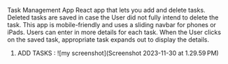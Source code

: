 Task Management App
React app that lets you add and delete tasks. Deleted tasks are saved in case the User did not fully intend to delete the task. This app is mobile-friendly and uses a sliding navbar for phones or iPads. Users can enter in more details for each task. When the User clicks on the saved task, appropriate task expands out to display the details.

1) ADD TASKS :
   ![my screenshot](Screenshot 2023-11-30 at 1.29.59 PM)
